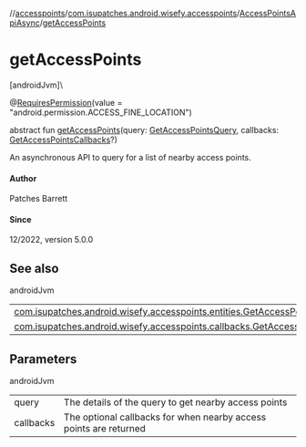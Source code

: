 //[accesspoints](../../../index.md)/[com.isupatches.android.wisefy.accesspoints](../index.md)/[AccessPointsApiAsync](index.md)/[getAccessPoints](get-access-points.md)

# getAccessPoints

[androidJvm]\

@[RequiresPermission](https://developer.android.com/reference/kotlin/androidx/annotation/RequiresPermission.html)(value = &quot;android.permission.ACCESS_FINE_LOCATION&quot;)

abstract fun [getAccessPoints](get-access-points.md)(query: [GetAccessPointsQuery](../../com.isupatches.android.wisefy.accesspoints.entities/-get-access-points-query/index.md), callbacks: [GetAccessPointsCallbacks](../../com.isupatches.android.wisefy.accesspoints.callbacks/-get-access-points-callbacks/index.md)?)

An asynchronous API to query for a list of nearby access points.

#### Author

Patches Barrett

#### Since

12/2022, version 5.0.0

## See also

androidJvm

| | |
|---|---|
| [com.isupatches.android.wisefy.accesspoints.entities.GetAccessPointsQuery](../../com.isupatches.android.wisefy.accesspoints.entities/-get-access-points-query/index.md) |  |
| [com.isupatches.android.wisefy.accesspoints.callbacks.GetAccessPointsCallbacks](../../com.isupatches.android.wisefy.accesspoints.callbacks/-get-access-points-callbacks/index.md) |  |

## Parameters

androidJvm

| | |
|---|---|
| query | The details of the query to get nearby access points |
| callbacks | The optional callbacks for when nearby access points are returned |
